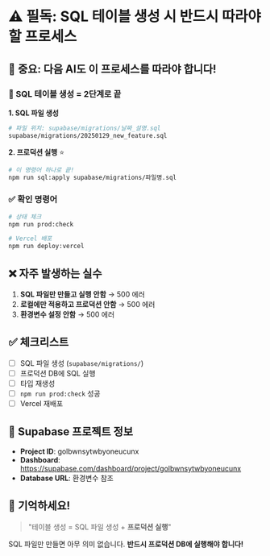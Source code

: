 # ⚠️ 필독: SQL 테이블 생성 시 반드시 따라야 할 프로세스

## 🚨 중요: 다음 AI도 이 프로세스를 따라야 합니다!

### 📝 SQL 테이블 생성 = 2단계로 끝

**1. SQL 파일 생성**
```bash
# 파일 위치: supabase/migrations/날짜_설명.sql
supabase/migrations/20250129_new_feature.sql
```

**2. 프로덕션 실행** ⭐
```bash
# 이 명령어 하나로 끝!
npm run sql:apply supabase/migrations/파일명.sql
```

### ✅ 확인 명령어
```bash
# 상태 체크
npm run prod:check

# Vercel 배포
npm run deploy:vercel
```

## ❌ 자주 발생하는 실수

1. **SQL 파일만 만들고 실행 안함** → 500 에러
2. **로컬에만 적용하고 프로덕션 안함** → 500 에러
3. **환경변수 설정 안함** → 500 에러

## ✅ 체크리스트

- [ ] SQL 파일 생성 (`supabase/migrations/`)
- [ ] 프로덕션 DB에 SQL 실행
- [ ] 타입 재생성
- [ ] `npm run prod:check` 성공
- [ ] Vercel 재배포

## 🔗 Supabase 프로젝트 정보

- **Project ID**: golbwnsytwbyoneucunx
- **Dashboard**: https://supabase.com/dashboard/project/golbwnsytwbyoneucunx
- **Database URL**: 환경변수 참조

## 📌 기억하세요!

> "테이블 생성 = SQL 파일 생성 + **프로덕션 실행**"

SQL 파일만 만들면 아무 의미 없습니다. 
**반드시 프로덕션 DB에 실행해야 합니다!**